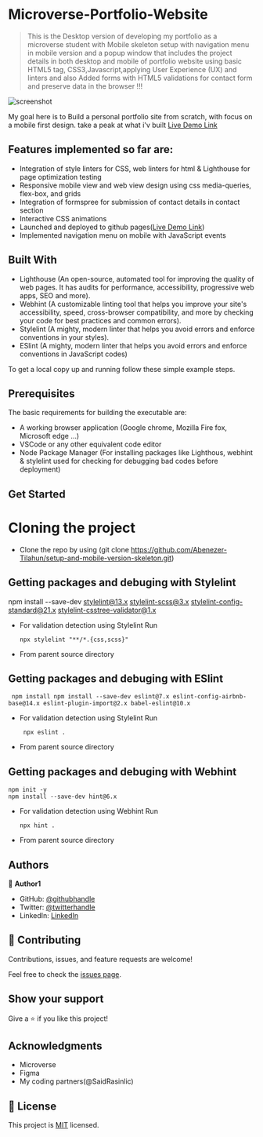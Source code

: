 
# Microverse-Portfolio-Website 

> This is the Desktop version  of developing my portfolio as a microverse student with Mobile skeleton setup with navigation menu in mobile version and a popup window that includes the project details in both desktop and mobile of portfolio website using basic HTML5 tag, CSS3,Javascript,applying User Experience (UX) and linters and also Added forms with HTML5 validations for contact form and preserve data in the browser !!!

   ![screenshot](images/project-screenshot.gif)

My goal here is to Build a personal portfolio site from scratch, with focus on a mobile first design. take a peak at what i'v built [Live Demo Link](https://abenezer-tilahun.github.io/Microverse-Portfolio-Website/)

## Features implemented so far are:

- Integration of style linters for CSS, web linters for html & Lighthouse for page optimization testing
- Responsive mobile view and web view design using css media-queries, flex-box, and grids
- Integration of formspree for submission of contact details in contact section
- Interactive CSS animations
- Launched and deployed to github pages([Live Demo Link](https://abenezer-tilahun.github.io/Microverse-Portfolio-Website/))
- Implemented navigation menu on mobile with JavaScript events

## Built With

- Lighthouse (An open-source, automated tool for improving the quality of web pages. It has audits for    performance, accessibility, progressive web apps, SEO and more).
- Webhint (A customizable linting tool that helps you improve your site's accessibility, speed, cross-browser compatibility, and more by checking your code for best practices and common errors).
- Stylelint (A mighty, modern linter that helps you avoid errors and enforce conventions in your styles).
- ESlint (A mighty, modern linter that helps you avoid errors and enforce conventions in JavaScript codes)

To get a local copy up and running follow these simple example steps.

## Prerequisites

The basic requirements for building the executable are:

- A working browser application (Google chrome, Mozilla Fire fox, Microsoft edge ...)
- VSCode or any other equivalent code editor
- Node Package Manager (For installing packages like Lighthous, webhint & stylelint used for checking for debugging bad codes before deployment)


## Get Started

# Cloning the project

- Clone the repo by using (git clone https://github.com/Abenezer-Tilahun/setup-and-mobile-version-skeleton.git)

## Getting packages and debuging with Stylelint

npm install --save-dev stylelint@13.x stylelint-scss@3.x stylelint-config-standard@21.x stylelint-csstree-validator@1.x

- For validation detection using Stylelint Run

      npx stylelint "**/*.{css,scss}"

- From parent source directory

## Getting packages and debuging with ESlint

     npm install npm install --save-dev eslint@7.x eslint-config-airbnb-base@14.x eslint-plugin-import@2.x babel-eslint@10.x

- For validation detection using Stylelint Run

       npx eslint .

- From parent source directory

## Getting packages and debuging with Webhint

    npm init -y
    npm install --save-dev hint@6.x

- For validation detection using Webhint Run

      npx hint .

- From parent source directory
## Authors

👤 **Author1**

- GitHub: [@githubhandle](https://github.com/Abenezer-Tilahun)
- Twitter: [@twitterhandle](https://twitter.com/AbenezerTilah11)
- LinkedIn: [LinkedIn](linkedin.com/in/abenezer-tilahun-4b4b43137)

## 🤝 Contributing

Contributions, issues, and feature requests are welcome!

Feel free to check the [issues page](../../issues/).


## Show your support

Give a ⭐️ if you like this project!


## Acknowledgments

- Microverse
- Figma
- My coding partners(@SaidRasinlic)


## 📝 License

This project is [MIT](./MIT.md) licensed.
